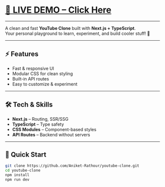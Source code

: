 # **[🚀 LIVE DEMO – Click Here](https://youtube-clone-xi-drab.vercel.app/)**

---
A clean and fast **YouTube Clone** built with **Next.js + TypeScript**.  
Your personal playground to learn, experiment, and build cooler stuff! 🎯

---

## ⚡ Features
- Fast & responsive UI  
- Modular CSS for clean styling  
- Built-in API routes  
- Easy to customize & experiment  

---

## 🛠 Tech & Skills
- **Next.js** – Routing, SSR/SSG  
- **TypeScript** – Type safety  
- **CSS Modules** – Component-based styles  
- **API Routes** – Backend without servers  

---

## 🚀 Quick Start
```bash
git clone https://github.com/Aniket-Rathour/youtube-clone.git
cd youtube-clone
npm install
npm run dev

